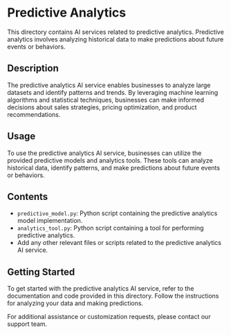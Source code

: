 # Predictive Analytics

This directory contains AI services related to predictive analytics. Predictive analytics involves analyzing historical data to make predictions about future events or behaviors.

## Description

The predictive analytics AI service enables businesses to analyze large datasets and identify patterns and trends. By leveraging machine learning algorithms and statistical techniques, businesses can make informed decisions about sales strategies, pricing optimization, and product recommendations.

## Usage

To use the predictive analytics AI service, businesses can utilize the provided predictive models and analytics tools. These tools can analyze historical data, identify patterns, and make predictions about future events or behaviors.

## Contents

- `predictive_model.py`: Python script containing the predictive analytics model implementation.
- `analytics_tool.py`: Python script containing a tool for performing predictive analytics.
- Add any other relevant files or scripts related to the predictive analytics AI service.

## Getting Started

To get started with the predictive analytics AI service, refer to the documentation and code provided in this directory. Follow the instructions for analyzing your data and making predictions.

For additional assistance or customization requests, please contact our support team.

